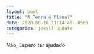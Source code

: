 ```yaml
---
layout: post
title: "A Terra é Plana?"
date: 2020-09-16 11:14:49 -0500
categories: jekyll update
---
```


Não,
Espero ter ajudado

